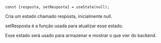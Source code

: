     const [resposta, setResposta] = useState(null);
Cria um estado chamado resposta, inicialmente null.

setResposta é a função usada para atualizar esse estado.

Esse estado será usado para armazenar e mostrar o que vier do backend.